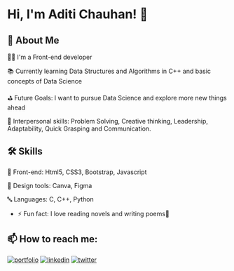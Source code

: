 
# Hi, I'm Aditi Chauhan! 👋


## 🚀 About Me

🧑‍💻 I'm a Front-end developer

📚 Currently learning Data Structures and Algorithms in C++ and basic concepts of Data Science

⛳ Future Goals: I want to pursue Data Science and explore more new things ahead 

👾 Interpersonal skills: Problem Solving, Creative thinking, Leadership, Adaptability, Quick Grasping
and Communication. 


## 🛠 Skills

👾 Front-end: Html5, CSS3, Bootstrap, Javascript 

🎨 Design tools: Canva, Figma 

🔤 Languages: C, C++, Python 

- ⚡ Fun fact: I love reading novels and writing poems📔




## 📫 How to reach me:
[![portfolio](https://img.shields.io/badge/my_portfolio-000?style=for-the-badge&logo=ko-fi&logoColor=white)](https://portfolio-e1e99e.spheron.app/)
[![linkedin](https://img.shields.io/badge/linkedin-0A66C2?style=for-the-badge&logo=linkedin&logoColor=white)](https://www.linkedin.com/in/aditi-chauhan-2b4b6b1a7)
[![twitter](https://img.shields.io/badge/twitter-1DA1F2?style=for-the-badge&logo=twitter&logoColor=white)](https://twitter.com/FirstAtom001?t=DdMGX4IH_TprMbUf-L3s2A&s=09)























